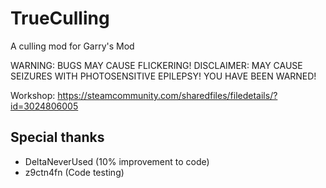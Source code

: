 # TrueCulling
A culling mod for Garry's Mod

WARNING: BUGS MAY CAUSE FLICKERING!
DISCLAIMER: MAY CAUSE SEIZURES WITH PHOTOSENSITIVE EPILEPSY! YOU HAVE BEEN WARNED!

Workshop: https://steamcommunity.com/sharedfiles/filedetails/?id=3024806005

## Special thanks

- DeltaNeverUsed (10% improvement to code)
- z9ctn4fn (Code testing)
